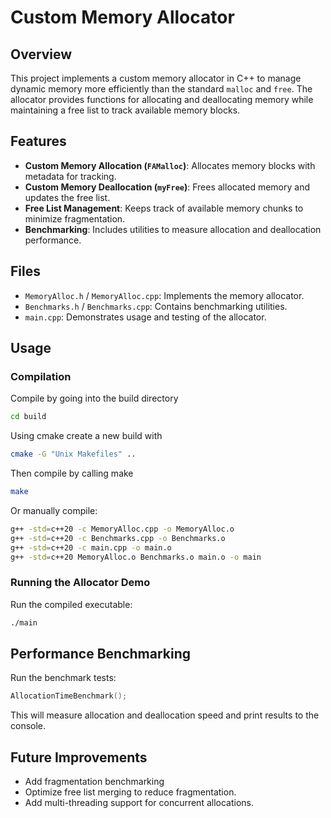 # Custom Memory Allocator

## Overview
This project implements a custom memory allocator in C++ to manage dynamic memory more efficiently than the standard `malloc` and `free`. The allocator provides functions for allocating and deallocating memory while maintaining a free list to track available memory blocks.

## Features
- **Custom Memory Allocation (`FAMalloc`)**: Allocates memory blocks with metadata for tracking.
- **Custom Memory Deallocation (`myFree`)**: Frees allocated memory and updates the free list.
- **Free List Management**: Keeps track of available memory chunks to minimize fragmentation.
- **Benchmarking**: Includes utilities to measure allocation and deallocation performance.

## Files
- `MemoryAlloc.h` / `MemoryAlloc.cpp`: Implements the memory allocator.
- `Benchmarks.h` / `Benchmarks.cpp`: Contains benchmarking utilities.
- `main.cpp`: Demonstrates usage and testing of the allocator.

## Usage
### Compilation
Compile by going into the build directory

```sh
cd build
```
Using cmake create a new build with 

```sh
cmake -G "Unix Makefiles" ..
```
Then compile by calling make
```sh
make
```
Or manually compile:
```sh
g++ -std=c++20 -c MemoryAlloc.cpp -o MemoryAlloc.o
g++ -std=c++20 -c Benchmarks.cpp -o Benchmarks.o
g++ -std=c++20 -c main.cpp -o main.o
g++ -std=c++20 MemoryAlloc.o Benchmarks.o main.o -o main
```

### Running the Allocator Demo
Run the compiled executable:
```sh
./main
```

## Performance Benchmarking
Run the benchmark tests:
```cpp
AllocationTimeBenchmark();
```
This will measure allocation and deallocation speed and print results to the console.

## Future Improvements
- Add fragmentation benchmarking
- Optimize free list merging to reduce fragmentation.
- Add multi-threading support for concurrent allocations.

